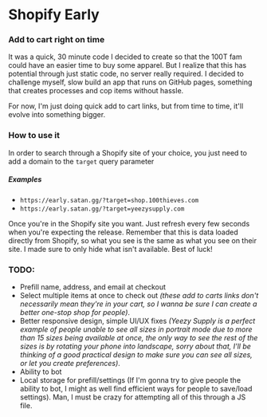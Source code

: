 # Shopify Early
### Add to cart right on time
It was a quick, 30 minute code I decided to create so that the 100T fam could have an easier time to buy some apparel. But I realize that this has potential through just static code, no server really required. I decided to challenge myself, slow build an app that runs on GitHub pages, something that creates processes and cop items without hassle.

For now, I'm just doing quick add to cart links, but from time to time, it'll evolve into something bigger.

### How to use it
In order to search through a Shopify site of your choice, you just need to add a domain to the `target` query parameter

##### Examples
- `https://early.satan.gg/?target=shop.100thieves.com`
- `https://early.satan.gg/?target=yeezysupply.com`

Once you're in the Shopify site you want. Just refresh every few seconds when you're expecting the release. Remember that this is data loaded directly from Shopify, so what you see is the same as what you see on their site. I made sure to only hide what isn't available. Best of luck!

### TODO:
- Prefill name, address, and email at checkout
- Select multiple items at once to check out *(these add to carts links don't necessarily mean they're in your cart, so I wanna be sure I can create a better one-stop shop for people)*.
- Better responsive design, simple UI/UX fixes *(Yeezy Supply is a perfect example of people unable to see all sizes in portrait mode due to more than 15 sizes being available at once, the only way to see the rest of the sizes is by rotating your phone into landscape, sorry about that, I'll be thinking of a good practical design to make sure you can see all sizes, or let you create preferences)*.
- Ability to bot
- Local storage for prefill/settings (If I'm gonna try to give people the ability to bot, I might as well find efficient ways for people to save/load settings). Man, I must be crazy for attempting all of this through a JS file.

